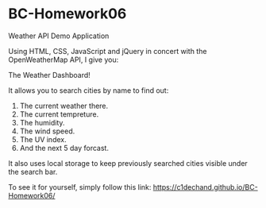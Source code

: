 # BC-Homework06

Weather API Demo Application

Using HTML, CSS, JavaScript and jQuery in concert with the OpenWeatherMap API, I give you:

The Weather Dashboard!

It allows you to search cities by name to find out:
1. The current weather there.
2. The current tempreture.
3. The humidity.
4. The wind speed.
5. The UV index.
6. And the next 5 day forcast.

It also uses local storage to keep previously searched cities visible under the search bar.

To see it for yourself, simply follow this link: https://c1dechand.github.io/BC-Homework06/

